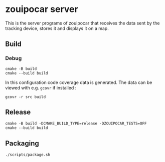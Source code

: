 # zouipocar server

This is the server programs of zouipocar that receives the data sent by the tracking device, stores it and displays it on a map.

## Build
### Debug

    cmake -B build
    cmake --build build

In this configuration code coverage data is generated. The data can be viewed with e.g. `gcovr` if installed :

    gcovr -r src build

## Release

    cmake -B build -DCMAKE_BUILD_TYPE=release -DZOUIPOCAR_TESTS=OFF
    cmake --build build

## Packaging

    ./scripts/package.sh
